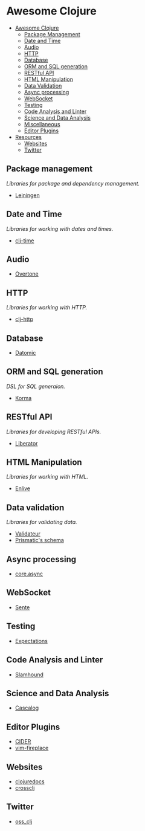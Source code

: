 # Awesome Clojure

- [Awesome Clojure](#awesome-clojure)
  - [Package Management](#package-management)
  - [Date and Time](#date-and-time)
  - [Audio](#audio)
  - [HTTP](#http)
  - [Database](#database)
  - [ORM and SQL generation](#orm-and-sql-generation)
  - [RESTful API](#restful-api)
  - [HTML Manipulation](#html-manipulation)
  - [Data Validation](#data-validation)
  - [Async processing](#async-processing)
  - [WebSocket](#websocket)
  - [Testing](#testing)
  - [Code Analysis and Linter](#code-analysis-and-linter)
  - [Science and Data Analysis](#science-and-data-analysis)
  - [Miscellaneous](#miscellaneous)
  - [Editor Plugins](#editor-plugins)
- [Resources](#resources)
  - [Websites](#websites)
  - [Twitter](#twitter)

## Package management

*Libraries for package and dependency management.*

  * [Leiningen](https://github.com/technomancy/leiningen)

## Date and Time

*Libraries for working with dates and times.*

  * [clj-time](https://github.com/clj-time/clj-time)

## Audio

  * [Overtone](http://overtone.github.io/)

## HTTP

*Libraries for working with HTTP.*

  * [clj-http](https://github.com/dakrone/clj-http)

## Database

  * [Datomic](http://www.datomic.com/)

## ORM and SQL generation

*DSL for SQL generaion.*

  * [Korma](http://sqlkorma.com/)

## RESTful API

*Libraries for developing RESTful APIs.*

  * [Liberator](http://clojure-liberator.github.io/liberator/)

## HTML Manipulation

*Libraries for working with HTML.*

  * [Enlive](https://github.com/cgrand/enlive/wiki)

## Data validation

*Libraries for validating data.*

  * [Validateur](http://clojurevalidations.info/)
  * [Prismatic's schema](http://clojurevalidations.info/)

## Async processing

  * [core.async](https://github.com/clojure/core.async/)

## WebSocket

  * [Sente](https://github.com/ptaoussanis/sente)

## Testing

  * [Expectations](http://jayfields.com/expectations/)

## Code Analysis and Linter

  * [Slamhound](https://github.com/technomancy/slamhound)

## Science and Data Analysis

  * [Cascalog](http://cascalog.org/)

## Editor Plugins

  * [CIDER](https://github.com/clojure-emacs/cider)
  * [vim-fireplace](https://github.com/tpope/vim-fireplace)

## Websites

  * [clojuredocs](clojuredocs.org)
  * [crossclj](http://crossclj.info/)

## Twitter

  * [oss_clj](https://twitter.com/oss_clj)

